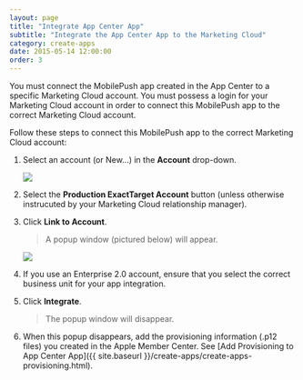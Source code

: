 ```yaml
---
layout: page
title: "Integrate App Center App"
subtitle: "Integrate the App Center App to the Marketing Cloud"
category: create-apps
date: 2015-05-14 12:00:00
order: 3
---
```

You must connect the MobilePush app created in the App Center to a specific Marketing Cloud account. You must possess a login for your Marketing Cloud account in order to connect this MobilePush app to the correct Marketing Cloud account.

Follow these steps to connect this MobilePush app to the correct Marketing Cloud account:

1. Select an account (or New...) in the **Account** drop-down.<br/>

    <img class="img-responsive" src="{{ site.baseurl }}/assets/integrate-with-mc.png" />
1. Select the **Production ExactTarget Account** button (unless otherwise instrucuted by your Marketing Cloud relationship manager).<br/>

1. Click **Link to Account**.<br/>

    > A popup window (pictured below) will appear.

    <img class="img-responsive" src="{{ site.baseurl }}/assets/AccountIntegration.png" />
1. If you use an Enterprise 2.0 account, ensure that you select the correct business unit for your app integration.<br/>

1. Click **Integrate**.<br/>
    
    > The popup window will disappear.
1. When this popup disappears, add the provisioning information (.p12 files) you created in the Apple Member Center.  See [Add Provisioning to App Center App]({{ site.baseurl }}/create-apps/create-apps-provisioning.html).
